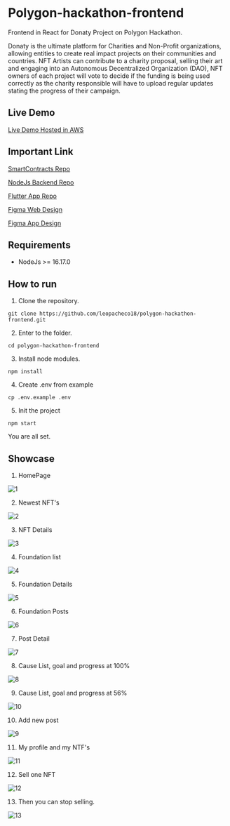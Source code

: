 # Polygon-hackathon-frontend
Frontend in React for Donaty Project on Polygon Hackathon.

Donaty is the ultimate platform for Charities and Non-Profit organizations, allowing entities to create real impact projects on their communities and countries. NFT Artists can contribute to a charity proposal, selling their art and engaging into an Autonomous Decentralized Organization (DAO), NFT owners of each project will vote to decide if the funding is being used correctly as the charity responsible will have to upload regular updates stating the progress of their campaign.

## Live Demo

[Live Demo Hosted in AWS](http://donaty-web-app.s3-website-us-east-1.amazonaws.com/#/)

## Important Link


[SmartContracts Repo](https://github.com/cromewar/Donaty-Smart-Contracts)


[NodeJs Backend Repo](https://github.com/WaynerMoya/PolygonHackathonBE)


[Flutter App Repo](https://github.com/AltairBarahona/Polygon-Hackathon-Flutter)


[Figma Web Design](https://www.figma.com/file/rLqGHcORtZwFyxtGQaefuD/Donaty?node-id=117%3A469)


[Figma App Design](https://www.figma.com/file/TfqvcPk8P2VP4Zgn1tS4LM/Donaty-Mobile?node-id=0%3A1)

## Requirements

* NodeJs >= 16.17.0

## How to run

1. Clone the repository.

`git clone https://github.com/leopacheco18/polygon-hackathon-frontend.git`

2. Enter to the folder.

`cd polygon-hackathon-frontend`

3. Install node modules.

`npm install`

4. Create .env from example

`cp .env.example .env`

5. Init the project

`npm start`


You are all set.

## Showcase

1. HomePage

![1](https://user-images.githubusercontent.com/47113025/185817886-4292c381-a0a2-43ec-9f66-0ef9de34309d.png)


2. Newest NFT's

![2](https://user-images.githubusercontent.com/47113025/185817904-a85db84a-316a-41b0-96c3-71636cfc9fb8.png)

3. NFT Details

![3](https://user-images.githubusercontent.com/47113025/185817922-b6d7c728-8669-4b62-921a-4c0593ef042c.png)

4. Foundation list

![4](https://user-images.githubusercontent.com/47113025/185817936-cdf5f289-fc79-4ab0-8bb7-101019fd9e5e.png)

5. Foundation Details 

![5](https://user-images.githubusercontent.com/47113025/185817944-911fed60-66ae-429f-8d04-31913570b43c.png)

6. Foundation Posts

![6](https://user-images.githubusercontent.com/47113025/185817955-3751608c-5faa-42c0-a67a-02e2bd3b154f.png)

7. Post Detail

![7](https://user-images.githubusercontent.com/47113025/185817965-4fa9d179-d6a5-4b3d-a906-6d0cec2437fd.png)

8. Cause List, goal and progress at 100%

![8](https://user-images.githubusercontent.com/47113025/185817977-b41f35b4-3a91-47e5-a94e-1676039d7577.png)

9. Cause List, goal and progress at 56%

![10](https://user-images.githubusercontent.com/47113025/185818037-6aacbe57-477f-42ba-8c5d-dc4dbbc2c085.png)

10. Add new post

![9](https://user-images.githubusercontent.com/47113025/185818050-90ae8b73-b59d-4615-bb48-8cbffe3e0323.png)

11. My profile and my NTF's

![11](https://user-images.githubusercontent.com/47113025/185818057-2c256f22-f33f-44be-83d0-9ae4c38a6933.png)

12. Sell one NFT

![12](https://user-images.githubusercontent.com/47113025/185818076-68941dc8-d61d-4212-8a3e-a8f65a1b90b8.png)

13. Then you can stop selling.

![13](https://user-images.githubusercontent.com/47113025/185818091-1d619612-db19-44f1-a8fb-fc18bb8e8c3c.png)
